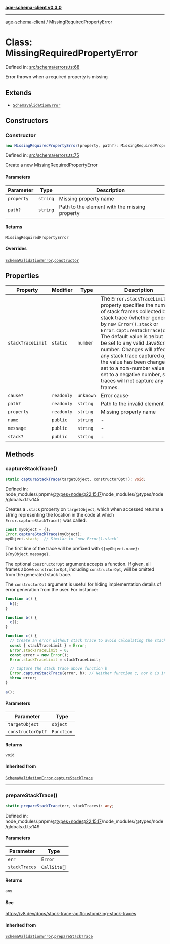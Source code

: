 [**age-schema-client v0.3.0**](../index.md)

***

[age-schema-client](/ageSchemaClient/api-generated/index.md) / MissingRequiredPropertyError

# Class: MissingRequiredPropertyError

Defined in: [src/schema/errors.ts:68](https://github.com/standardbeagle/ageSchemaClient/blob/main/src/schema/errors.ts#L68)

Error thrown when a required property is missing

## Extends

- [`SchemaValidationError`](/ageSchemaClient/api-generated/classes/SchemaValidationError.md)

## Constructors

### Constructor

```ts
new MissingRequiredPropertyError(property, path?): MissingRequiredPropertyError;
```

Defined in: [src/schema/errors.ts:75](https://github.com/standardbeagle/ageSchemaClient/blob/main/src/schema/errors.ts#L75)

Create a new MissingRequiredPropertyError

#### Parameters

| Parameter | Type | Description |
| ------ | ------ | ------ |
| `property` | `string` | Missing property name |
| `path?` | `string` | Path to the element with the missing property |

#### Returns

`MissingRequiredPropertyError`

#### Overrides

[`SchemaValidationError`](/ageSchemaClient/api-generated/classes/SchemaValidationError.md).[`constructor`](/ageSchemaClient/api-generated/classes/SchemaValidationError.md#constructor)

## Properties

| Property | Modifier | Type | Description | Inherited from | Defined in |
| ------ | ------ | ------ | ------ | ------ | ------ |
| <a id="stacktracelimit"></a> `stackTraceLimit` | `static` | `number` | The `Error.stackTraceLimit` property specifies the number of stack frames collected by a stack trace (whether generated by `new Error().stack` or `Error.captureStackTrace(obj)`). The default value is `10` but may be set to any valid JavaScript number. Changes will affect any stack trace captured _after_ the value has been changed. If set to a non-number value, or set to a negative number, stack traces will not capture any frames. | [`SchemaValidationError`](/ageSchemaClient/api-generated/classes/SchemaValidationError.md).[`stackTraceLimit`](/ageSchemaClient/api-generated/classes/SchemaValidationError.md#stacktracelimit) | node\_modules/.pnpm/@types+node@22.15.17/node\_modules/@types/node/globals.d.ts:161 |
| <a id="cause"></a> `cause?` | `readonly` | `unknown` | Error cause | [`SchemaValidationError`](/ageSchemaClient/api-generated/classes/SchemaValidationError.md).[`cause`](/ageSchemaClient/api-generated/classes/SchemaValidationError.md#cause) | [src/schema/errors.ts:17](https://github.com/standardbeagle/ageSchemaClient/blob/main/src/schema/errors.ts#L17) |
| <a id="path"></a> `path?` | `readonly` | `string` | Path to the invalid element | [`SchemaValidationError`](/ageSchemaClient/api-generated/classes/SchemaValidationError.md).[`path`](/ageSchemaClient/api-generated/classes/SchemaValidationError.md#path) | [src/schema/errors.ts:57](https://github.com/standardbeagle/ageSchemaClient/blob/main/src/schema/errors.ts#L57) |
| <a id="property"></a> `property` | `readonly` | `string` | Missing property name | - | [src/schema/errors.ts:75](https://github.com/standardbeagle/ageSchemaClient/blob/main/src/schema/errors.ts#L75) |
| <a id="name"></a> `name` | `public` | `string` | - | [`SchemaValidationError`](/ageSchemaClient/api-generated/classes/SchemaValidationError.md).[`name`](/ageSchemaClient/api-generated/classes/SchemaValidationError.md#name) | node\_modules/.pnpm/typescript@5.8.3/node\_modules/typescript/lib/lib.es5.d.ts:1076 |
| <a id="message"></a> `message` | `public` | `string` | - | [`SchemaValidationError`](/ageSchemaClient/api-generated/classes/SchemaValidationError.md).[`message`](/ageSchemaClient/api-generated/classes/SchemaValidationError.md#message) | node\_modules/.pnpm/typescript@5.8.3/node\_modules/typescript/lib/lib.es5.d.ts:1077 |
| <a id="stack"></a> `stack?` | `public` | `string` | - | [`SchemaValidationError`](/ageSchemaClient/api-generated/classes/SchemaValidationError.md).[`stack`](/ageSchemaClient/api-generated/classes/SchemaValidationError.md#stack) | node\_modules/.pnpm/typescript@5.8.3/node\_modules/typescript/lib/lib.es5.d.ts:1078 |

## Methods

### captureStackTrace()

```ts
static captureStackTrace(targetObject, constructorOpt?): void;
```

Defined in: node\_modules/.pnpm/@types+node@22.15.17/node\_modules/@types/node/globals.d.ts:145

Creates a `.stack` property on `targetObject`, which when accessed returns
a string representing the location in the code at which
`Error.captureStackTrace()` was called.

```js
const myObject = {};
Error.captureStackTrace(myObject);
myObject.stack;  // Similar to `new Error().stack`
```

The first line of the trace will be prefixed with
`${myObject.name}: ${myObject.message}`.

The optional `constructorOpt` argument accepts a function. If given, all frames
above `constructorOpt`, including `constructorOpt`, will be omitted from the
generated stack trace.

The `constructorOpt` argument is useful for hiding implementation
details of error generation from the user. For instance:

```js
function a() {
  b();
}

function b() {
  c();
}

function c() {
  // Create an error without stack trace to avoid calculating the stack trace twice.
  const { stackTraceLimit } = Error;
  Error.stackTraceLimit = 0;
  const error = new Error();
  Error.stackTraceLimit = stackTraceLimit;

  // Capture the stack trace above function b
  Error.captureStackTrace(error, b); // Neither function c, nor b is included in the stack trace
  throw error;
}

a();
```

#### Parameters

| Parameter | Type |
| ------ | ------ |
| `targetObject` | `object` |
| `constructorOpt?` | `Function` |

#### Returns

`void`

#### Inherited from

[`SchemaValidationError`](/ageSchemaClient/api-generated/classes/SchemaValidationError.md).[`captureStackTrace`](/ageSchemaClient/api-generated/classes/SchemaValidationError.md#capturestacktrace)

***

### prepareStackTrace()

```ts
static prepareStackTrace(err, stackTraces): any;
```

Defined in: node\_modules/.pnpm/@types+node@22.15.17/node\_modules/@types/node/globals.d.ts:149

#### Parameters

| Parameter | Type |
| ------ | ------ |
| `err` | `Error` |
| `stackTraces` | `CallSite`[] |

#### Returns

`any`

#### See

https://v8.dev/docs/stack-trace-api#customizing-stack-traces

#### Inherited from

[`SchemaValidationError`](/ageSchemaClient/api-generated/classes/SchemaValidationError.md).[`prepareStackTrace`](/ageSchemaClient/api-generated/classes/SchemaValidationError.md#preparestacktrace)
